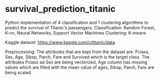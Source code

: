 # survival_prediction_titanic

Python implementation of 4 classification and 1 clustering algorithms to predict the survival of Titanic's passengers.
Classification: Random Forest, K-nn, Neural Networks, Support Vector Machines
Clustering: K-means

Kaggle dataset: https://www.kaggle.com/c/titanic/data

Preprocessing: The attributes that are kept from the dataset are: Pclass, Sex, Age, Sibsp, Parch, Fare and Survived which is the target class. The attributes Pclass ad Sex are being vectorized, Age column has missing values which are filled with the mean value of ages, Sibsp, Parch, Fare are being scaled.
